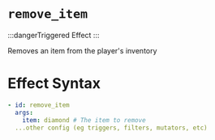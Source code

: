 # `remove_item`
:::dangerTriggered Effect
:::

Removes an item from the player's inventory

# Effect Syntax
```yaml
- id: remove_item
  args:
    item: diamond # The item to remove
  ...other config (eg triggers, filters, mutators, etc)
```

